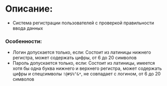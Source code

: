 # Описание:
- Система регистрации пользователей с проверкой правильности ввода данных
### Особенности:
- Логин допускается только, если: Состоит из латиницы нижнего регистра, может содержать цифры, от 6 до 20 символов
- Пароль допускается только, если: Состоит из латиницы, имеется хотя бы одна буква нижнего и верхнего регистра, может содержать цифры и спецсимволы `!@#$%^&*`, не совпадает с логином, от 6 до 20 символов
